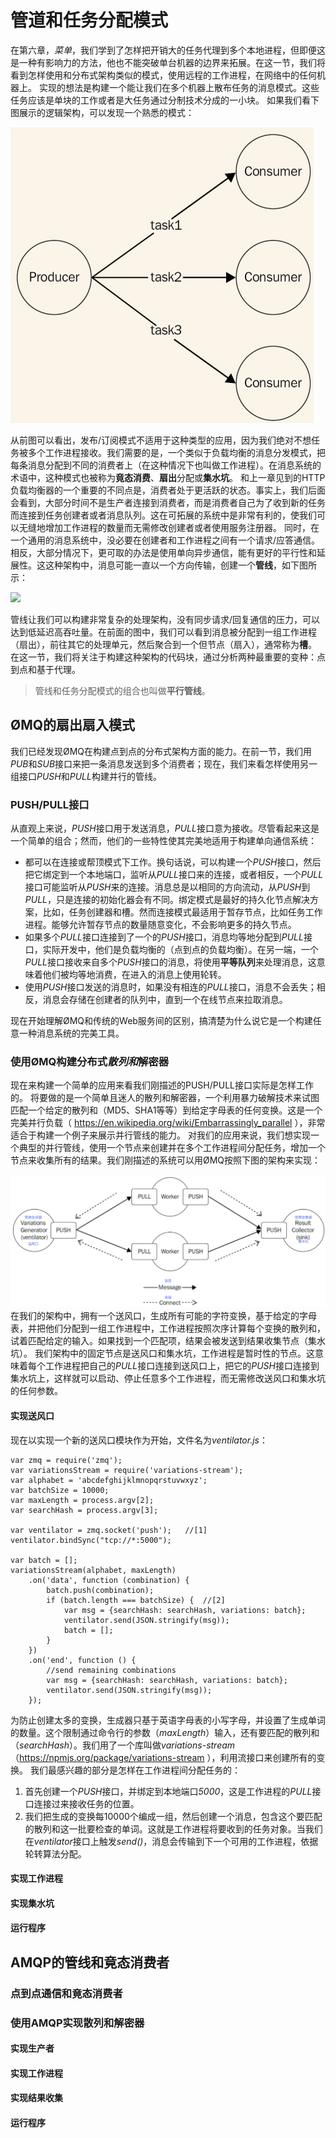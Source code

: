 # 管道和任务分配模式
在第六章，*菜单*，我们学到了怎样把开销大的任务代理到多个本地进程，但即便这是一种有影响力的方法，他也不能突破单台机器的边界来拓展。在这一节，我们将看到怎样使用和分布式架构类似的模式，使用远程的工作进程，在网络中的任何机器上。
实现的想法是构建一个能让我们在多个机器上散布任务的消息模式。这些任务应该是单块的工作或者是大任务通过分制技术分成的一小块。
如果我们看下图展示的逻辑架构，可以发现一个熟悉的模式：

![](../images/task_distribution.png)

从前图可以看出，发布/订阅模式不适用于这种类型的应用，因为我们绝对不想任务被多个工作进程接收。我们需要的是，一个类似于负载均衡的消息分发模式，把每条消息分配到不同的消费者上（在这种情况下也叫做工作进程）。在消息系统的术语中，这种模式也被称为**竟态消费**、**扇出**分配或**集水坑**。
和上一章见到的HTTP负载均衡器的一个重要的不同点是，消费者处于更活跃的状态。事实上，我们后面会看到，大部分时间不是生产者连接到消费者，而是消费者自己为了收到新的任务而连接到任务创建者或者消息队列。这在可拓展的系统中是非常有利的，使我们可以无缝地增加工作进程的数量而无需修改创建者或者使用服务注册器。
同时，在一个通用的消息系统中，没必要在创建者和工作进程之间有一个请求/应答通信。相反，大部分情况下，更可取的办法是使用单向异步通信，能有更好的平行性和延展性。这这种架构中，消息可能一直以一个方向传输，创建一个**管线**，如下图所示：

![](../images/pipeline_fanin_fanout.png)

管线让我们可以构建非常复杂的处理架构，没有同步请求/回复通信的压力，可以达到低延迟高吞吐量。在前面的图中，我们可以看到消息被分配到一组工作进程（扇出），前往其它的处理单元，然后聚合到一个但节点（扇入），通常称为**槽**。
在这一节，我们将关注于构建这种架构的代码块，通过分析两种最重要的变种：点到点和基于代理。

> 管线和任务分配模式的组合也叫做**平行管线**。

## ØMQ的扇出扇入模式
我们已经发现ØMQ在构建点到点的分布式架构方面的能力。在前一节，我们用*PUB*和*SUB*接口来把一条消息发送到多个消费者；现在，我们来看怎样使用另一组接口*PUSH*和*PULL*构建并行的管线。
### PUSH/PULL接口
从直观上来说，*PUSH*接口用于发送消息，*PULL*接口意为接收。尽管看起来这是一个简单的组合；然而，他们的一些特性使其完美地适用于构建单向通信系统：

* 都可以在连接或帮顶模式下工作。换句话说，可以构建一个*PUSH*接口，然后把它绑定到一个本地端口，监听从*PULL*接口来的连接，或者相反，一个*PULL*接口可能监听从*PUSH*来的连接。消息总是以相同的方向流动，从*PUSH*到*PULL*，只是连接的初始化器会有不同。绑定模式是最好的持久化节点解决方案，比如，任务创建器和槽。然而连接模式最适用于暂存节点，比如任务工作进程。能够允许暂存节点的数量随意变化，不会影响更多的持久节点。
* 如果多个*PULL*接口连接到了一个的*PUSH*接口，消息均等地分配到*PULL*接口，实际开发中，他们是负载均衡的（点到点的负载均衡）。在另一端，一个*PULL*接口接收来自多个*PUSH*接口的消息，将使用**平等队列**来处理消息，这意味着他们被均等地消费，在进入的消息上使用轮转。
* 使用*PUSH*接口发送的消息时，如果没有相连的*PULL*接口，消息不会丢失；相反，消息会存储在创建者的队列中，直到一个在线节点来拉取消息。

现在开始理解ØMQ和传统的Web服务间的区别，搞清楚为什么说它是一个构建任意一种消息系统的完美工具。
### 使用ØMQ构建分布式*散列和*解密器
现在来构建一个简单的应用来看我们刚描述的PUSH/PULL接口实际是怎样工作的。
将要做的是一个简单且迷人的散列和解密器，一个利用暴力破解技术来试图匹配一个给定的散列和（MD5、SHA1等等）到给定字母表的任何变换。这是一个完美并行负载（ https://en.wikipedia.org/wiki/Embarrassingly_parallel ），非常适合于构建一个例子来展示并行管线的能力。
对我们的应用来说，我们想实现一个典型的并行管线，使用一个节点来创建并在多个工作进程间分配任务，增加一个节点来收集所有的结果。我们刚描述的系统可以用ØMQ按照下图的架构来实现：

![](../images/message_hashsum.png)
在我们的架构中，拥有一个送风口，生成所有可能的字符变换，基于给定的字母表，并把他们分配到一组工作进程中，工作进程按照次序计算每个变换的散列和，试着匹配给定的输入。如果找到一个匹配项，结果会被发送到结果收集节点（集水坑）。
我们架构中的固定节点是送风口和集水坑，工作进程是暂时性的节点。这意味着每个工作进程把自己的*PULL*接口连接到送风口上，把它的*PUSH*接口连接到集水坑上，这样就可以启动、停止任意多个工作进程，而无需修改送风口和集水坑的任何参数。

#### 实现送风口
现在以实现一个新的送风口模块作为开始，文件名为*ventilator.js*：

```
var zmq = require('zmq');
var variationsStream = require('variations-stream');
var alphabet = 'abcdefghijklmnopqrstuvwxyz';
var batchSize = 10000;
var maxLength = process.argv[2];
var searchHash = process.argv[3];

var ventilator = zmq.socket('push');   //[1]
ventilator.bindSync("tcp://*:5000");

var batch = [];
variationsStream(alphabet, maxLength)
    .on('data', function (combination) {
        batch.push(combination);
        if (batch.length === batchSize) {  //[2]
            var msg = {searchHash: searchHash, variations: batch};
            ventilator.send(JSON.stringify(msg));
            batch = [];
        }
    })
    .on('end', function () {
        //send remaining combinations
        var msg = {searchHash: searchHash, variations: batch};
        ventilator.send(JSON.stringify(msg));
    });
```
为防止创建太多的变换，生成器只基于英语字母表的小写字母，并设置了生成单词的数量。这个限制通过命令行的参数（*maxLength*）输入，还有要匹配的散列和（*searchHash*）。我们用了一个库叫做*variations-stream*（https://npmjs.org/package/variations-stream ），利用流接口来创建所有的变换。
我们最感兴趣的部分是怎样在工作进程间分配任务的：

1. 首先创建一个*PUSH*接口，并绑定到本地端口*5000*，这是工作进程的*PULL*接口连接过来接收任务的位置。
2. 我们把生成的变换每10000个编成一组，然后创建一个消息，包含这个要匹配的散列和这一批要检查的单词。这就是工作进程将要收到的任务对象。当我们在*ventilator*接口上触发*send()*，消息会传输到下一个可用的工作进程，依据轮转算法分配。
#### 实现工作进程
#### 实现集水坑
#### 运行程序

## AMQP的管线和竟态消费者
### 点到点通信和竟态消费者
### 使用AMQP实现散列和解密器
#### 实现生产者
#### 实现工作进程
#### 实现结果收集
#### 运行程序


